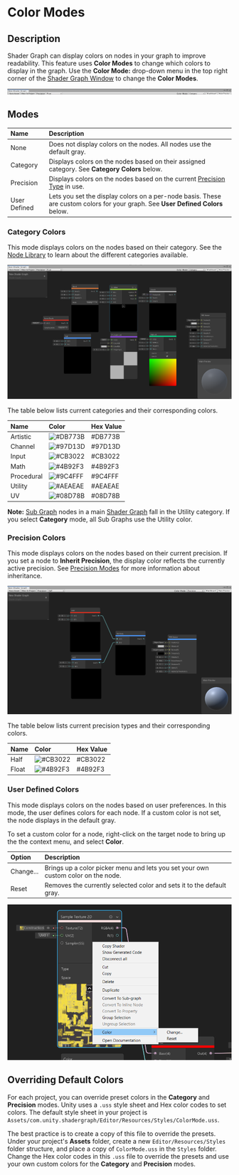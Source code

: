 # Color Modes

## Description

Shader Graph can display colors on nodes in your graph to improve readability. This feature uses **Color Modes** to change which colors to display in the graph. Use the **Color Mode:** drop-down menu in the top right corner of the [Shader Graph Window](Shader-Graph-Window.md) to change the **Color Modes**.

![](images/Shader-Graph-Toolbar.png)

## Modes
| Name | Description |
|:-----|:------------|
| None | Does not display colors on the nodes. All nodes use the default gray. |
| Category | Displays colors on the nodes based on their assigned category. See **Category Colors** below. |
| Precision | Displays colors on the nodes based on the current [Precision Type](Precision-Types.md) in use. |
| User Defined | Lets you set the display colors on a per-node basis. These are custom colors for your graph. See **User Defined Colors** below. |

### Category Colors
This mode displays colors on the nodes based on their category. See the [Node Library](Node-Library.md) to learn about the different categories available.

![](images/Color-Mode-Category.png)

The table below lists current categories and their corresponding colors.

| Name | Color | Hex Value |
|:-----|:------|:----------|
| Artistic | ![#DB773B](https://placehold.it/15/DB773B/000000?text=+) | #DB773B |
| Channel | ![#97D13D](https://placehold.it/15/97D13D/000000?text=+) | #97D13D |
| Input | ![#CB3022](https://placehold.it/15/CB3022/000000?text=+) | #CB3022 |
| Math | ![#4B92F3](https://placehold.it/15/4B92F3/000000?text=+) | #4B92F3 |
| Procedural | ![#9C4FFF](https://placehold.it/15/9C4FFF/000000?text=+) | #9C4FFF |
| Utility | ![#AEAEAE](https://placehold.it/15/AEAEAE/000000?text=+) | #AEAEAE |
| UV | ![#08D78B](https://placehold.it/15/08D78B/000000?text=+) | #08D78B |

**Note:** [Sub Graph](Sub-Graph.md) nodes in a main [Shader Graph](Shader-Graph.md) fall in the Utility category. If you select **Category** mode, all Sub Graphs use the Utility color.

### Precision Colors
This mode displays colors on the nodes based on their current precision. If you set a node to **Inherit Precision**, the display color reflects the currently active precision. See [Precision Modes](Precision-Modes.md) for more information about inheritance. 

![](images/Color-Mode-Precision.png)

The table below lists current precision types and their corresponding colors.

| Name | Color | Hex Value |
|:-----|:------|:----------|
| Half | ![#CB3022](https://placehold.it/15/CB3022/000000?text=+) | #CB3022 |
| Float | ![#4B92F3](https://placehold.it/15/4B92F3/000000?text=+) | #4B92F3 |

### User Defined Colors
This mode displays colors on the nodes based on user preferences. In this mode, the user defines colors for each node. If a custom color is not set, the node displays in the default gray.

To set a custom color for a node, right-click on the target node to bring up the the context menu, and select **Color**.

| Option | Description |
|:-------|:------------|
| Change... |Brings up a color picker menu and lets you set your own custom color on the node. |
| Reset  | Removes the currently selected color and sets it to the default gray. |

![](images/Color-Mode-User-Defined.png)

## Overriding Default Colors
For each project, you can override preset colors in the **Category** and **Precision** modes. Unity uses a `.uss` style sheet and Hex color codes to set colors. The default style sheet in your project is  `Assets/com.unity.shadergraph/Editor/Resources/Styles/ColorMode.uss`.

The best practice is to create a copy of this file to override the presets. Under your project's **Assets** folder, create a new `Editor/Resources/Styles` folder structure, and place a copy of `ColorMode.uss` in the `Styles` folder. Change the Hex color codes in this `.uss` file to override the presets and use your own custom colors for the **Category** and **Precision** modes.